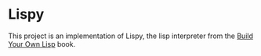 # Lispy

This project is an implementation of Lispy, the lisp interpreter from
the [Build Your Own Lisp](http://www.buildyourownlisp.com/) book.
